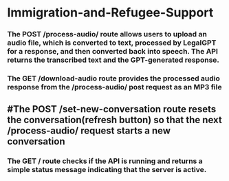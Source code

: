 # Immigration-and-Refugee-Support

### The POST /process-audio/ route allows users to upload an audio file, which is converted to text, processed by LegalGPT for a response, and then converted back into speech. The API returns the transcribed text and the GPT-generated response.

### The GET /download-audio route provides the processed audio response from the /process-audio/ post request as an MP3 file 

## #The POST /set-new-conversation route resets the conversation(refresh button) so that the next /process-audio/ request starts a new conversation 

### The GET / route checks if the API is running and returns a simple status message indicating that the server is active.

